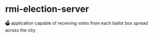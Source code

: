 # rmi-election-server
🗳️ application capable of receiving votes from each ballot box spread across the city
